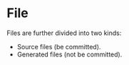 # File

Files are further divided into two kinds:

- Source files (be committed).
- Generated files (not be committed).
